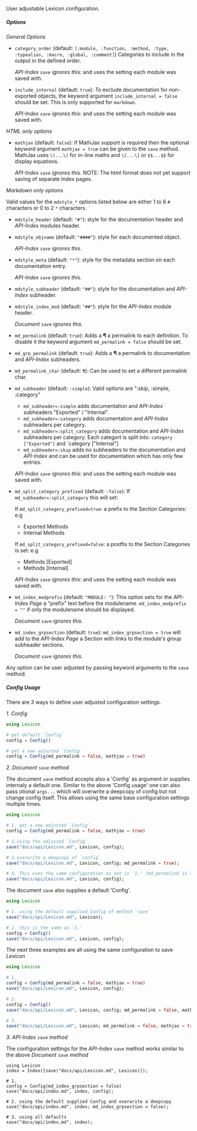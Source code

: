 User adjustable Lexicon configuration.

##### Options

*General Options*

* `category_order`      (default: `[:module, :function, :method, :type, :typealias, :macro, :global, :comment]`)
  Categories  to include in the output in the defined order.

  *API-Index `save` ignores this:* and uses the setting each module was saved with.
* `include_internal`    (default: `true`): To exclude documentation for non-exported objects,
  the keyword argument `include_internal = false` should be set. This is only supported for `markdown`.

  *API-Index `save` ignores this:* and uses the setting each module was saved with.

*HTML only options*

* `mathjax`             (default: `false`): If MathJax support is required then the optional keyword
  argument `mathjax = true` can be given to the `save` method.
  MathJax uses `\(...\)` for in-line maths and `\[...\]` or `$$...$$` for display equations.

  *API-Index `save` ignores this.* NOTE: The html format does not yet support saving of separate Index pages.

*Markdown only options*

Valid values for the `mdstyle_*` options listed below are either 1 to 6 `#`
characters or 0 to 2 `*` characters.

* `mdstyle_header`              (default: `"#"`):   style for the documentation header and *API-Index*
  modules header.
* `mdstyle_objname`             (default: `"####"`): style for each documented object.

  *API-Index `save` ignores this.*
* `mdstyle_meta`                (default: `"*"`):   style for the metadata section on each documentation entry.

  *API-Index `save` ignores this.*
* `mdstyle_subheader`           (default: `"##"`):  style for the documentation and *API-Index* subheader.
* `mdstyle_index_mod`           (default: `"##"`):  style for the *API-Index* module header.

  *Document `save` ignores this.*

* `md_permalink`                (default: `true`):  Adds a **¶** a permalink to each definition.
  To disable it the keyword argument `md_permalink = false` should be set.
* `md_grp_permalink`            (default: `true`):  Adds a **¶** a permalink to documentation and
  *API-Index* subheaders.
* `md_permalink_char`           (default: `¶`):  Can be used to set a different permalink char.
* `md_subheader`                (default: `:simple`): Valid options are ":skip, :simple, :category"

    * `md_subheader=:simple`   adds documentation and *API-Index* subheaders "Exported" / "Internal".
    * `md_subheader=:category` adds documentation and *API-Index* subheaders per category.
    * `md_subheader=:split_category` adds documentation and *API-Index* subheaders per category.
      Each categort is split into: `category ["Exported"]` and `category ["Internal"]
    * `md_subheader=:skip`     adds no subheaders to the documentation and *API-Index* and can be used
    for documentation which has only few entries.

  *API-Index `save` ignores this:* and uses the setting each module was saved with.

* `md_split_category_prefixed`  (default: `:false`): If `md_subheader=:split_category` this will set:

  If `md_split_category_prefixed=true`: a prefix to the Section Categories: e.g

  * Exported Methods
  * Internal Methods

  If `md_split_category_prefixed=false`: a postfix to the Section Categories is set: e.g

  * Methods \[Exported\]
  * Methods \[Internal\]

  *API-Index `save` ignores this:* and uses the setting each module was saved with.

* `md_index_modprefix`          (default: `"MODULE: "`): This option sets for the *API-Index Page*
  a "prefix" text before the modulename.
  `md_index_modprefix = ""` if only the modulename should be displayed.

  *Document `save` ignores this.*

* `md_index_grpsection`         (default: `true`):  `md_index_grpsection = true` will add to the
  *API-Index Page* a Section with links to the module's group subheader sections.

  *Document `save` ignores this.*


Any option can be user adjusted by passing keyword arguments to the `save` method.


##### Config Usage

There are 3 ways to define user adjusted configuration settings.

*1. Config*

```julia
using Lexicon

# get default `Config`
config = Config()

# get a new adjusted `Config`
config = Config(md_permalink = false, mathjax = true)

```

*2. Document `save` method*

The document `save` method accepts also a 'Config' as argument or supplies internaly a default one.
Similar to the above 'Config usage' one can also pass otional `args...` which will overwrite a
deepcopy of config but not change config itself.
This allows using the same base configuration settings multiple times.

```julia
using Lexicon

# 1. get a new adjusted `Config`
config = Config(md_permalink = false, mathjax = true)

# 2.using the adjusted `Config`
save("docs/api/Lexicon.md", Lexicon, config);

# 3.overwrite a deepcopy of `config`
save("docs/api/Lexicon.md", Lexicon, config; md_permalink = true);

# 4. This uses the same configuration as set in '1.' (md_permalink is still `false`)
save("docs/api/Lexicon.md", Lexicon, config);

```

The document `save` also supplies a default 'Config'.

```julia
using Lexicon

# 1. using the default supplied Config of method `save`
save("docs/api/Lexicon.md", Lexicon);

# 2. this is the same as '1.'
config = Config()
save("docs/api/Lexicon.md", Lexicon, config);

```

The next three examples are all using the same configuration to save *Lexicon*

```julia
using Lexicon

# 1.
config = Config(md_permalink = false, mathjax = true)
save("docs/api/Lexicon.md", Lexicon, config);

# 2.
config = Config()
save("docs/api/Lexicon.md", Lexicon, config; md_permalink = false, mathjax = true);

# 3.
save("docs/api/Lexicon.md", Lexicon; md_permalink = false, mathjax = true);

```


*3. API-Index `save` method*

The configuration settings for the *API-Index* `save` method works similar to the above
*Document `save` method*

```
using Lexicon
index = Index([save("docs/api/Lexicon.md", Lexicon)]);

# 1.
config = Config(md_index_grpsection = false)
save("docs/api/index.md", index, config);

# 2. using the default supplied Config and overwrite a deepcopy
save("docs/api/index.md", index; md_index_grpsection = false);

# 3. using all defaults
save("docs/api/index.md", index);

```

